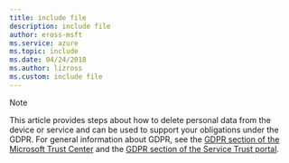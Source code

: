 ```yaml
---
title: include file
description: include file
author: eross-msft
ms.service: azure
ms.topic: include
ms.date: 04/24/2018
ms.author: lizross
ms.custom: include file
---
```


> [!NOTE]
> This article provides steps about how to delete personal data from the device or service and can be used to support your obligations under the GDPR. For general information about GDPR, see the [GDPR section of the Microsoft Trust Center](https://www.microsoft.com/trust-center/privacy/gdpr-overview) and the [GDPR section of the Service Trust portal](https://servicetrust.microsoft.com/ViewPage/GDPRGetStarted).
